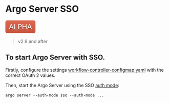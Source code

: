 # Argo Server SSO

![alpha](assets/alpha.svg)

> v2.9 and after

## To start Argo Server with SSO.

Firstly, configure the settings [workflow-controller-configmap.yaml](workflow-controller-configmap.yaml) with the correct OAuth 2 values.

Then, start the Argo Server using the SSO [auth mode](argo-server-auth-mode.md):

```
argo server --auth-mode sso --auth-mode ...
```
